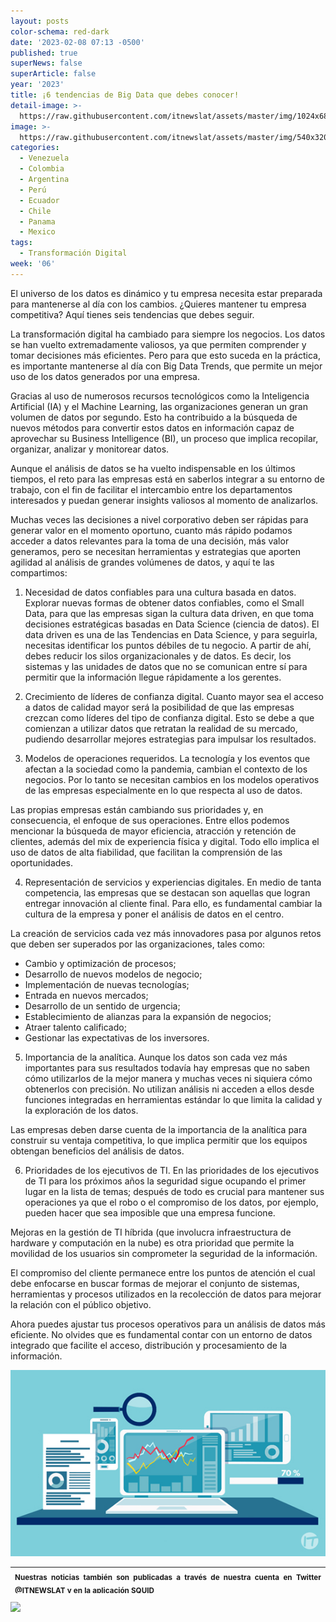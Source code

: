 ```yaml
---
layout: posts
color-schema: red-dark
date: '2023-02-08 07:13 -0500'
published: true
superNews: false
superArticle: false
year: '2023'
title: ¡6 tendencias de Big Data que debes conocer!
detail-image: >-
  https://raw.githubusercontent.com/itnewslat/assets/master/img/1024x680/graficas-en-laptop-g.jpg
image: >-
  https://raw.githubusercontent.com/itnewslat/assets/master/img/540x320/graficas-en-laptop-p.jpg
categories:
  - Venezuela
  - Colombia
  - Argentina
  - Perú
  - Ecuador
  - Chile
  - Panama
  - Mexico
tags:
  - Transformación Digital
week: '06'
---
```

El universo de los datos es dinámico y tu empresa necesita estar preparada para mantenerse al día con los cambios. ¿Quieres mantener tu empresa competitiva? Aquí tienes seis tendencias que debes seguir.

La transformación digital ha cambiado para siempre los negocios. Los datos se han vuelto extremadamente valiosos, ya que permiten comprender y tomar decisiones más eficientes. Pero para que esto suceda en la práctica, es importante mantenerse al día con Big Data Trends, que permite un mejor uso de los datos generados por una empresa.

Gracias al uso de numerosos recursos tecnológicos como la Inteligencia Artificial (IA) y el Machine Learning, las organizaciones generan un gran volumen de datos por segundo. Esto ha contribuido a la búsqueda de nuevos métodos para convertir estos datos en información capaz de aprovechar su Business Intelligence (BI), un proceso que implica recopilar, organizar, analizar y monitorear datos. 

Aunque el análisis de datos se ha vuelto indispensable en los últimos tiempos, el reto para las empresas está en saberlos integrar a su entorno de trabajo, con el fin de facilitar el intercambio entre los departamentos interesados y puedan generar insights valiosos al momento de analizarlos.

Muchas veces las decisiones a nivel corporativo deben ser rápidas para generar valor en el momento oportuno, cuanto más rápido podamos acceder a datos relevantes para la toma de una decisión, más valor generamos, pero se necesitan herramientas y estrategias que aporten agilidad al análisis de grandes volúmenes de datos, y aquí te las compartimos:
 
1. Necesidad de datos confiables para una cultura basada en datos. Explorar nuevas formas de obtener datos confiables, como el Small Data, para que las empresas sigan la cultura data driven, en que toma decisiones estratégicas basadas en Data Science (ciencia de datos).
 El data driven es una de las Tendencias en Data Science, y para seguirla, necesitas identificar los puntos débiles de tu negocio. A partir de ahí, debes reducir los silos organizacionales y de datos. Es decir, los sistemas y las unidades de datos que no se comunican entre sí para permitir que la información llegue rápidamente a los gerentes.

2. Crecimiento de líderes de confianza digital. Cuanto mayor sea el acceso a datos de calidad mayor será la posibilidad de que las empresas crezcan como líderes del tipo de confianza digital. Esto se debe a que comienzan a utilizar datos que retratan la realidad de su mercado, pudiendo desarrollar mejores estrategias para impulsar los resultados.

3. Modelos de operaciones requeridos. La tecnología y los eventos que afectan a la sociedad como la pandemia, cambian el contexto de los negocios. Por lo tanto se necesitan cambios en los modelos operativos de las empresas especialmente en lo que respecta al uso de datos.

Las propias empresas están cambiando sus prioridades y, en consecuencia, el enfoque de sus operaciones. Entre ellos podemos mencionar la búsqueda de mayor eficiencia, atracción y retención de clientes, además del mix de experiencia física y digital. Todo ello implica el uso de datos de alta fiabilidad, que facilitan la comprensión de las oportunidades.
 
4. Representación de servicios y experiencias digitales. En medio de tanta competencia, las empresas que se destacan son aquellas que logran entregar innovación al cliente final. Para ello, es fundamental cambiar la cultura de la empresa y poner el análisis de datos en el centro.

La creación de servicios cada vez más innovadores pasa por algunos retos que deben ser superados por las organizaciones, tales como: 

- Cambio y optimización de procesos;
- Desarrollo de nuevos modelos de negocio;
- Implementación de nuevas tecnologías;
- Entrada en nuevos mercados;
- Desarrollo de un sentido de urgencia;
- Establecimiento de alianzas para la expansión de negocios;
- Atraer talento calificado;
- Gestionar las expectativas de los inversores.
 
5. Importancia de la analítica. Aunque los datos son cada vez más importantes para sus resultados todavía hay empresas que no saben cómo utilizarlos de la mejor manera y muchas veces ni siquiera cómo obtenerlos con precisión. No utilizan análisis ni acceden a ellos desde funciones integradas en herramientas estándar lo que limita la calidad y la exploración de los datos.

Las empresas deben darse cuenta de la importancia de la analítica para construir su ventaja competitiva, lo que implica permitir que los equipos obtengan beneficios del análisis de datos.

6. Prioridades de los ejecutivos de TI. En las prioridades de los ejecutivos de TI para los próximos años la seguridad sigue ocupando el primer lugar en la lista de temas; después de todo es crucial para mantener sus operaciones ya que el robo o el compromiso de los datos, por ejemplo, pueden hacer que sea imposible que una empresa funcione.
 
Mejoras en la gestión de TI híbrida (que involucra infraestructura de hardware y computación en la nube) es otra prioridad que permite la movilidad de los usuarios sin comprometer la seguridad de la información.
 
El compromiso del cliente permanece entre los puntos de atención el cual debe enfocarse en buscar formas de mejorar el conjunto de sistemas, herramientas y procesos utilizados en la recolección de datos para mejorar la relación con el público objetivo.
 
Ahora puedes ajustar tus procesos operativos para un análisis de datos más eficiente. No olvides que es fundamental contar con un entorno de datos integrado que facilite el acceso, distribución y procesamiento de la información.

![](https://raw.githubusercontent.com/itnewslat/assets/master/img/540x320/graficas-en-laptop-p.jpg)

<table style="height: 42px;" width="569">
<tbody>
<tr>
<td style="text-align: justify;"><sub><strong>Nuestras noticias también son publicadas a través de nuestra cuenta en Twitter <a href="https://twitter.com/itnewslat?lang=es">@ITNEWSLAT</a> y en la aplicación <a href="https://squidapp.co/en/">SQUID</a></strong></sub></td>
</tr>
</tbody>
</table>

<img src="https://tracker.metricool.com/c3po.jpg?hash=56f88a41e39ab42c063cc51676587a04"/>